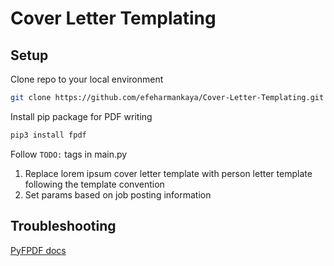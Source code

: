 # Cover Letter Templating
 
## Setup
Clone repo to your local environment
```bash
git clone https://github.com/efeharmankaya/Cover-Letter-Templating.git
```
Install pip package for PDF writing
```bash
pip3 install fpdf
```
Follow `TODO:` tags in main.py

1) Replace lorem ipsum cover letter template with person letter template following the template convention
2) Set params based on job posting information

## Troubleshooting
[PyFPDF docs](https://pyfpdf.readthedocs.io/en/latest/index.html)
